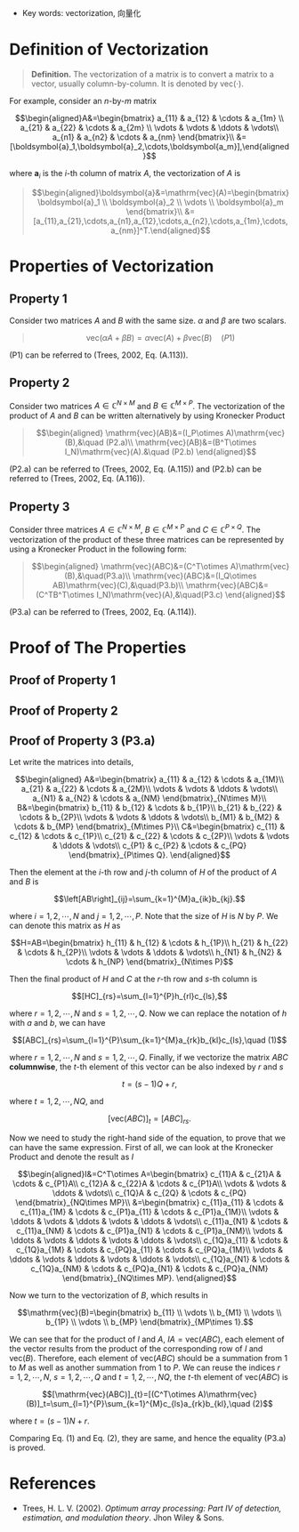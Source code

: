 - Key words: vectorization, 向量化

# Definition of Vectorization

> **Definition.** The vectorization of a matrix is to convert a matrix to a vector, usually column-by-column. It is denoted by $\mathrm{vec(\cdot)}$.

For example, consider an $n$-by-$m$ matrix

$$\begin{aligned}A&=\begin{bmatrix}
   a_{11} & a_{12} & \cdots & a_{1m} \\
   a_{21} & a_{22} & \cdots & a_{2m} \\
   \vdots & \vdots & \ddots & \vdots\\
   a_{n1} & a_{n2} & \cdots & a_{nm}
\end{bmatrix}\\
&=[\boldsymbol{a}_1,\boldsymbol{a}_2,\cdots,\boldsymbol{a_m}],\end{aligned}$$

where $\boldsymbol{a}_i$ is the $i$-th column of matrix $A$, the vectorization of $A$ is

> $$\begin{aligned}\boldsymbol{a}&=\mathrm{vec}(A)=\begin{bmatrix}
\boldsymbol{a}_1 \\ \boldsymbol{a}_2 \\ \vdots \\ \boldsymbol{a}_m
\end{bmatrix}\\
&=[a_{11},a_{21},\cdots,a_{n1},a_{12},\cdots,a_{n2},\cdots,a_{1m},\cdots,a_{nm}]^T.\end{aligned}$$

# Properties of Vectorization

## Property 1

Consider two matrices $A$ and $B$ with the same size. $\alpha$ and $\beta$ are two scalars.

> $$\mathrm{vec}(\alpha A+\beta B)=\alpha \mathrm{vec}(A)+\beta\mathrm{vec}(B)\quad (P1)$$

(P1) can be referred to (Trees, 2002, Eq. (A.113)). 

## Property 2

Consider two matrices $A\in\mathbb{C}^{N\times M}$ and $B\in\mathbb{C}^{M\times P}$. The vectorization of the product of $A$ and $B$ can be written alternatively by using Kronecker Product

> $$\begin{aligned}
    \mathrm{vec}(AB)&=(I_P\otimes A)\mathrm{vec}(B),&\quad (P2.a)\\
    \mathrm{vec}(AB)&=(B^T\otimes I_N)\mathrm{vec}(A).&\quad (P2.b)
\end{aligned}$$

(P2.a) can be referred to (Trees, 2002, Eq. (A.115)) and (P2.b) can be referred to (Trees, 2002, Eq. (A.116)).

## Property 3

Consider three matrices $A\in\mathbb{C}^{N\times M}$, $B\in\mathbb{C}^{M\times P}$ and $C\in\mathbb{C}^{P\times Q}$. The vectorization of the product of these three matrices can be represented by using a Kronecker Product in the following form:

> $$\begin{aligned}
    \mathrm{vec}(ABC)&=(C^T\otimes A)\mathrm{vec}(B),&\quad(P3.a)\\
    \mathrm{vec}(ABC)&=(I_Q\otimes AB)\mathrm{vec}(C),&\quad(P3.b)\\
    \mathrm{vec}(ABC)&=(C^TB^T\otimes I_N)\mathrm{vec}(A),&\quad(P3.c)
\end{aligned}$$

(P3.a) can be referred to (Trees, 2002, Eq. (A.114)).

# Proof of The Properties

## Proof of Property 1

## Proof of Property 2

## Proof of Property 3 (P3.a)

Let write the matrices into details,

$$\begin{aligned}
   A&=\begin{bmatrix}
        a_{11} & a_{12} & \cdots & a_{1M}\\
        a_{21} & a_{22} & \cdots & a_{2M}\\
        \vdots & \vdots & \ddots & \vdots\\
        a_{N1} & a_{N2} & \cdots & a_{NM}   
   \end{bmatrix}_{N\times M}\\
   B&=\begin{bmatrix}
        b_{11} & b_{12} & \cdots & b_{1P}\\
        b_{21} & b_{22} & \cdots & b_{2P}\\
        \vdots & \vdots & \ddots & \vdots\\
        b_{M1} & b_{M2} & \cdots & b_{MP}   
   \end{bmatrix}_{M\times P}\\
   C&=\begin{bmatrix}
        c_{11} & c_{12} & \cdots & c_{1P}\\
        c_{21} & c_{22} & \cdots & c_{2P}\\
        \vdots & \vdots & \ddots & \vdots\\
        c_{P1} & c_{P2} & \cdots & c_{PQ}
   \end{bmatrix}_{P\times Q}.
\end{aligned}$$

Then the element at the $i$-th row and $j$-th column of $H$ of the product of $A$ and $B$ is

$$\left[AB\right]_{ij}=\sum_{k=1}^{M}a_{ik}b_{kj}.$$

where $i=1,2,\cdots,N$ and $j=1,2,\cdots,P$. Note that the size of $H$ is $N$ by $P$. We can denote this matrix as $H$ as

$$H=AB=\begin{bmatrix}
     h_{11} & h_{12} & \cdots & h_{1P}\\
     h_{21} & h_{22} & \cdots & h_{2P}\\
     \vdots & \vdots & \ddots & \vdots\\
     h_{N1} & h_{N2} & \cdots & h_{NP} 
\end{bmatrix}_{N\times P}$$

Then the final product of $H$ and $C$ at the $r$-th row and $s$-th column is

$$[HC]_{rs}=\sum_{l=1}^{P}h_{rl}c_{ls},$$

where $r=1,2,\cdots,N$ and $s=1,2,\cdots,Q$. Now we can replace the notation of $h$ with $a$ and $b$, we can have

$$[ABC]_{rs}=\sum_{l=1}^{P}\sum_{k=1}^{M}a_{rk}b_{kl}c_{ls},\quad (1)$$

where $r=1,2,\cdots,N$ and $s=1,2,\cdots,Q$. Finally, if we vectorize the matrix $ABC$ **columnwise**, the $t$-th element of this vector can be also indexed by $r$ and $s$

$$t=(s-1)Q+r,$$

where $t=1,2,\cdots,NQ$, and

$$[\mathrm{vec}(ABC)]_{t}=[ABC]_{rs}.$$

Now we need to study the right-hand side of the equation, to prove that we can have the same expression. First of all, we can look at the Kronecker Product and denote the result as $I$

$$\begin{aligned}I&=C^T\otimes A=\begin{bmatrix}
     c_{11}A & c_{21}A & \cdots & c_{P1}A\\
     c_{12}A & c_{22}A & \cdots & c_{P1}A\\
     \vdots & \vdots & \ddots & \vdots\\
     c_{1Q}A & c_{2Q} & \cdots & c_{PQ}
\end{bmatrix}_{NQ\times MP}\\
&=\begin{bmatrix}
     c_{11}a_{11} & \cdots & c_{11}a_{1M} & \cdots & c_{P1}a_{11} & \cdots & c_{P1}a_{1M}\\
     \vdots & \ddots & \vdots & \ddots & \vdots & \ddots & \vdots\\
     c_{11}a_{N1} & \cdots & c_{11}a_{NM} & \cdots & c_{P1}a_{N1} & \cdots & c_{P1}a_{NM}\\
     \vdots & \ddots & \vdots & \ddots & \vdots & \ddots & \vdots\\
     c_{1Q}a_{11} & \cdots & c_{1Q}a_{1M} & \cdots & c_{PQ}a_{11} & \cdots & c_{PQ}a_{1M}\\
     \vdots & \ddots & \vdots & \ddots & \vdots & \ddots & \vdots\\
     c_{1Q}a_{N1} & \cdots & c_{1Q}a_{NM} & \cdots & c_{PQ}a_{N1} & \cdots & c_{PQ}a_{NM}
\end{bmatrix}_{NQ\times MP}.
\end{aligned}$$

Now we turn to the vectorization of $B$, which results in

$$\mathrm{vec}(B)=\begin{bmatrix}
     b_{11} \\ \vdots \\ b_{M1} \\ \vdots \\ b_{1P} \\ \vdots \\ b_{MP}
\end{bmatrix}_{MP\times 1}.$$

We can see that for the product of $I$ and $A$, $IA=\mathrm{vec}(ABC)$, each element of the vector results from the product of the corresponding row of $I$ and $\mathrm{vec}(B)$. Therefore, each element of $\mathrm{vec}(ABC)$ should be a summation from $1$ to $M$ as well as another summation from $1$ to $P$. We can reuse the indices $r=1,2,\cdots,N$, $s=1,2,\cdots,Q$ and $t=1,2,\cdots,NQ$, the $t$-th element of $\mathrm{vec}(ABC)$ is

$$[\mathrm{vec}(ABC)]_{t}=[(C^T\otimes A)\mathrm{vec}(B)]_t=\sum_{l=1}^{P}\sum_{k=1}^{M}c_{ls}a_{rk}b_{kl},\quad (2)$$

where $t=(s-1)N+r$.

Comparing Eq. (1) and Eq. (2), they are same, and hence the equality (P3.a) is proved.

# References

- Trees, H. L. V. (2002). *Optimum array processing: Part IV of detection, estimation, and modulation theory*. Jhon Wiley & Sons. 
